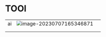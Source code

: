 # TOOl





|      |                                                              |      |
| ---- | ------------------------------------------------------------ | ---- |
| ai   | ![image-20230707165346871](https://article.biliimg.com/bfs/article/d1f934f8789a2b897655ce1378fd7b82a8fda626.png) |      |
|      |                                                              |      |
|      |                                                              |      |

